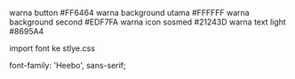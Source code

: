 warna button #FF6464
warna background utama #FFFFFF
warna background second #EDF7FA
warna icon sosmed #21243D
warna text light #8695A4 

import font ke stlye.css
<!-- untuk font reguler -->
<style>
@import url('https://fonts.googleapis.com/css2?family=Heebo&display=swap');
</style>

<!-- ini yg agak tebel -->
<style>
@import url('https://fonts.googleapis.com/css2?family=Heebo:wght@900&display=swap');
</style>


font-family: 'Heebo', sans-serif;